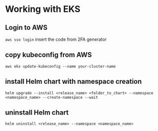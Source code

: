 # Working with EKS

## Login to AWS

`aws sso login`
insert the code from 2FA generator

## copy kubeconfig from AWS

`aws eks update-kubeconfig --name your-cluster-name`

## install Helm chart with namespace creation

<!-- https://stackoverflow.com/questions/51783651/how-to-create-a-namespace-if-it-doesnt-exists-from-helm-templates -->
`helm upgrade --install <release_name> <folder_to_chart> --namespace <namespace_name> --create-namespace --wait`

## uninstall Helm chart

`helm uninstall <release_name> --namespace <namespace_name>`
